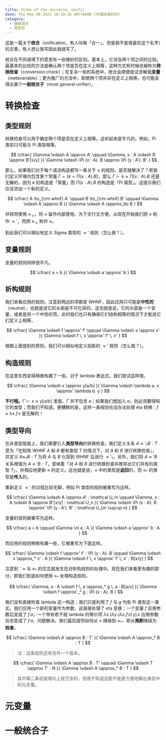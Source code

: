 ```yaml
---
title: Terms of the universe, unify!
date: Thu May 06 2021 18:10:16 GMT+0800 (中国标准时间)
category:
  - 编程语言
  - 类型论
---
```


这是一篇关于**统合**（unification，有人叫做「合一」，但是我不是很喜欢这个名字）的文章，有人想让我写因此我就写了。

统合在不同语境下的意思有一些微妙的区别。基本上，它涉及两个项之间的比较。最基本的比较的方法是确认两个项是否在定义上相等，这种方式有时候也被称为**转换检查**（conversion check）；在复杂一些的系统中，统合会顺便尝试求解**元变量**（metavariable）；更为推广的方法中，即使两个项并非在定义上相等，也可能会得出某个**一般统合子**（most general unifier）。

# 转换检查

## 类型规则

转换检查可以用于确定两个项是否在定义上相等。这听起来是平凡的，例如，Pi 类型只可能与 Pi 类型相等。

$$
\cfrac{
  \Gamma \vdash A \approx A' \qquad
  \Gamma, x : A \vdash B \approx B'[x/y]
}{
  \Gamma \vdash \Pi (x : A). B \approx \Pi (y : A'). B'
}
$$

那么，如果我们对于每个语法构造都写一条关于 $\approx$ 的规则，是否就解决了？若我们定义环境内包含某个常量 $\Gamma = \{k = \Pi (x : A). B\}$，那么 $\Gamma \vdash k \approx \Pi (x : A). B$ 还是无解的，因为 $k$ 的构造是「常量」而 $\Pi (x : A). B$ 的构造是「Pi 类型」。这提示我们应该添加一个新的定义。

$$
\cfrac{
  A \to_{\rm whnf} A' \qquad
  B \to_{\rm whnf} B' \qquad
  \Gamma \vdash A \approx B
}{
  \Gamma \vdash A \approx_\to B
}
$$

并转而使用 $\approx_\to$，将 $\approx$ 留作内部使用。为下文行文方便，从现在开始我们把 $\approx$ 称作 $\approx'$，而把 $\approx_\to$ 称作 $\approx$。

到此我们可以相似地定义 Sigma 类型的 $\approx'$ 规则（怎么做？）。

## 变量规则

变量的规则同样很平凡。

$$
\cfrac{
  a = b
}{
  \Gamma \vdash a \approx' b
}
$$

## 析构规则

我们来看应用的规则。注意到两边的项都是 WHNF，因此应用只可能是**中性的**（neutral），也就是说它的头部是不可化简的。这也就是说，它的头部是一个变量，或者是另一个中性的项。此时我们也只有确保它们结构相等的情况下才能说它们定义上相等。

$$
\cfrac{
  \Gamma \vdash f \approx' f' \qquad
  \Gamma \vdash x \approx x'
}{
  \Gamma \vdash f \, x \approx' f' \, x'
}
$$

根据上面提到的原则，我们可以相似地定义投影的 $\approx'$ 规则（怎么做？）。

## 构造规则

在这里东西变得稍微有趣了一些。对于 lambda 表达式，我们尝试这样做。

$$
\cfrac{
  \Gamma \vdash x \approx y[a/b]
}{
  \Gamma \vdash \lambda a. x \approx' \lambda b. y
}
$$

**不行哦。**$\Gamma \vdash x \approx y[a/b]$ 里面，$\Gamma$ 并不包含 $a$；如果我们想加入 $a$，则必须要得知它的类型；而我们不知道。更糟糕的是，这样一条规则也没办法处理 eta 转换：$f \approx \lambda x. f \, x$ 是无解的！

## 类型导向

在非类型层面上，我们需要引入**类型导向**的转换检查。我们定义关系 $A \approx'_* B : T$ 意为「在知晓 WHNF $A$ 和 $B$ 都有类型 $T$ 的情况下，对 $A$ 和 $B$ 进行转换检查」，并定义 $A \approx_* B : T$ 为将 $A$ 与 $B$ 化简到 WHNF 后进行 $\approx'_*$。另外，我们将 $A \approx' B$ 关系增强为 $A \approx' B : T$，意味着「对 $A$ 和 $B$ 进行转换检查并推导出它们共有的类型 $T$」，并相应地更新 $\approx$ 的定义。这也就是说，$\approx$ 中的类型是**返回**的，而 $\approx_*$ 的类型是**传入**的。

重新定义 $\approx'$ 的过程比较无聊，例如 Pi 类型的规则被重写为这样。

$$
\cfrac{
  \Gamma \vdash A \approx A' : \mathcal U_m \qquad
  \Gamma, x : A \vdash B \approx B'[x/y] : \mathcal U_n
}{
  \Gamma \vdash \Pi (x : A). B \approx' \Pi (y : A'). B' : \mathcal U_{m \sqcup n}
}
$$

变量的规则被重写为这样。

$$
\cfrac{
  a = b \qquad
  \Gamma \ni a : A
}{
  \Gamma \vdash a \approx' b : A
}
$$

而应用的规则稍微有趣一些，它被重写为下面这样。

$$
\cfrac{
  \Gamma \vdash f \approx' f' : \Pi (y : A). B \qquad
  \Gamma \vdash x \approx_* x' : A
}{
  \Gamma \vdash f \, x \approx' f' \, x' : B[x/y]
}
$$

注意到：$\approx$ 与 $\approx_*$ 的交互就发生在对析构规则的处理中。现在我们来看更有趣的部分，即我们到底如何使用 $\approx_*$ 处理构造规则。

$$
\cfrac{
  \Gamma, a : A \vdash f \, a \approx_* g \, a : B[a/x]
}{
  \Gamma \vdash f \approx'_* g : \Pi (x : A). B
}
$$

我们没有直接检查 lambda 这一构造；我们只是利用了 $f$ 与 $g$ 均有 Pi 类型这一事实。我们应用一个新的变量作为参数，这直接处理了 eta 变换；一个变量 $f$ 应用参数后变成了 $f \, a$，一个带有若干层 lambda 的等价项 $\lambda x. (\lambda y. (\lambda z. f \, z) \, y) \, x$ 应用参数后也变成了 $f \, a$，问题解决。我们最后提供如何从 $\approx$ 降级到 $\approx_*$，即从**推断**降级为**检查**。

$$
\cfrac{
  \Gamma \vdash A \approx B : T'
}{
  \Gamma \vdash A \approx_* B : T
}
$$

> 注：这条规则还有另外一个版本。

$$
\cfrac{
  \Gamma \vdash A \approx B : T' \qquad
  \Gamma \vdash T \approx T' : N
}{
  \Gamma \vdash A \approx_* B : T
}
$$

> 其中第二条前提理论上是冗余的，但我不知道这能不能更方便地解出类型中的元变量。

# 元变量

# 一般统合子

<ArticleUnfinished />
